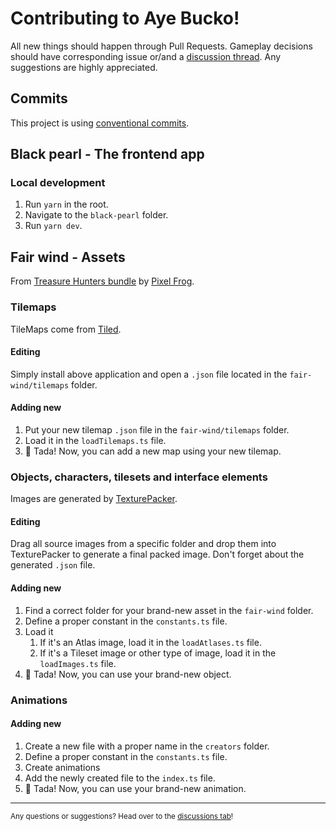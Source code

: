 # Contributing to Aye Bucko!

All new things should happen through Pull Requests. Gameplay decisions should have corresponding issue or/and a [discussion thread](https://github.com/jog1t/aye-bucko/discussions/categories/gameplay-ideas).
Any suggestions are highly appreciated. 

## Commits
This project is using [conventional commits](https://www.conventionalcommits.org/).

## Black pearl - The frontend app

### Local development

1. Run `yarn` in the root.
2. Navigate to the `black-pearl` folder.
3. Run `yarn dev`.

## Fair wind - Assets

From [Treasure Hunters bundle](https://pixelfrog-assets.itch.io/treasure-hunters) by [Pixel Frog](https://pixelfrog-assets.itch.io/).

### Tilemaps

TileMaps come from [Tiled](https://www.mapeditor.org/).

#### Editing

Simply install above application and open a `.json` file located in the `fair-wind/tilemaps` folder.

#### Adding new

1. Put your new tilemap `.json` file in the `fair-wind/tilemaps` folder.
2. Load it in the `loadTilemaps.ts` file.
3. 🎉 Tada! Now, you can add a new map using your new tilemap.

### Objects, characters, tilesets and interface elements

Images are generated by [TexturePacker](https://free-tex-packer.com/app/).

#### Editing

Drag all source images from a specific folder and drop them into TexturePacker to generate a final packed image. Don't forget about the generated `.json` file.

#### Adding new
1. Find a correct folder for your brand-new asset in the `fair-wind` folder.
2. Define a proper constant in the `constants.ts` file.
3. Load it
    1. If it's an Atlas image, load it in the `loadAtlases.ts` file.
    2. If it's a Tileset image or other type of image, load it in the `loadImages.ts` file.
4. 🎉 Tada! Now, you can use your brand-new object.
   
### Animations

#### Adding new
1. Create a new file with a proper name in the `creators` folder.
2. Define a proper constant in the `constants.ts` file.
3. Create animations
4. Add the newly created file to the `index.ts` file.
5. 🎉 Tada! Now, you can use your brand-new animation.

---
<small>Any questions or suggestions? Head over to the [discussions tab](https://github.com/jog1t/aye-bucko/discussions)! </small>

